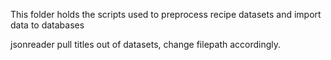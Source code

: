 This folder holds the scripts used to preprocess recipe datasets and import data to databases

jsonreader pull titles out of datasets, change filepath accordingly.

